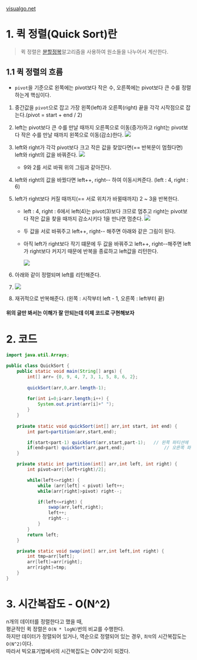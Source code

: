 [visualgo.net](https://visualgo.net/en/sorting)

# 1. 퀵 정렬(Quick Sort)란
> 퀵 정렬은 [분할정복](https://github.com/hyunbenny/study/blob/main/%EC%95%8C%EA%B3%A0%EB%A6%AC%EC%A6%98/5.%EB%B6%84%ED%95%A0%EC%A0%95%EB%B3%B5.md)알고리즘을 사용하여 원소들을 나누어서 계산한다. 

## 1.1 퀵 정렬의 흐름
* `pivot`을 기준으로 왼쪽에는 pivot보다 작은 수, 오른쪽에는 pivot보다 큰 수를 정렬하는게 핵심이다.
1. 중간값을 `pivot`으로 잡고 가장 왼쪽(left)과 오른쪽(right) 끝을 각각 시작점으로 잡는다.(pivot = start + end / 2)
2. left는 pivot보다 큰 수를 만날 때까지 오른쪽으로 이동(증가)하고 right는 pivot보다 작은 수를 만날 때까지 왼쪽으로 이동(감소)한다.
![](https://file.notion.so/f/s/4681161e-aeb4-4682-b0be-1dc7f7a97b77/Untitled.png?id=eb046d3e-002f-436c-9259-ffb2017cf528&table=block&spaceId=f9c12af7-5300-478f-8a5e-82006832e053&expirationTimestamp=1689220800000&signature=Bg5gBbY5ewrtbfh0BEKMwwwYmva9TQZpSKQv9stiP9s&downloadName=Untitled.png)
3. left와 right가 각각 pivot보다 크고 작은 값을 찾았다면(== 반복문이 멈췄다면) left와 right의 값을 바꿔준다.
![](https://file.notion.so/f/s/fcfe5806-0190-4422-b77b-b5e0fb0a292a/Untitled.png?id=18ac3b29-abb0-4fae-a6e8-e92872721184&table=block&spaceId=f9c12af7-5300-478f-8a5e-82006832e053&expirationTimestamp=1689220800000&signature=fl-9DrvZ40m9Pm8m0-lKnSLi5NG3REy-QMNIAbCe1No&downloadName=Untitled.png)
   - 9와 2를 서로 바꿔 위의 그림과 같아진다.
4. left와 right의 값을 바꿨다면 left++, right-- 하여 이동시켜준다. (left : 4, right : 6)
5. left가 right보다 커질 때까지(== 서로 위치가 바뀔때까지) 2 ~ 3을 반복한다.
   -  left : 4, right : 6에서 left(4)는 pivot(3)보다 크므로 멈추고 right는 pivot보다 작은 값을 찾을 때까지 감소시키다 1을 만나면 멈춘다.
  ![](https://file.notion.so/f/s/ac691508-6656-4e2f-9e5a-416a39bef097/Untitled.png?id=4f27ae3d-2048-4563-9009-a796be35a801&table=block&spaceId=f9c12af7-5300-478f-8a5e-82006832e053&expirationTimestamp=1689220800000&signature=3jdGVfQHAJ8B1O5H7eHgqq0Vm2Ds2TqXsePBydwNavk&downloadName=Untitled.png)
   - 두 값을 서로 바꿔주고 left++, right-- 해주면 아래와 같은 그림이 된다.
   - 아직 left가 right보다 작기 떄문에 두 값을 바꿔주고 left++, right--해주면 left가 right보다 커지기 때문에 반복을 종료하고 left값을 리턴한다.
     
     ![](https://file.notion.so/f/s/6b9ac54b-ef47-4035-aed0-3d75191ef328/Untitled.png?id=b8b6407e-50e3-4309-9fdf-5f8b33cb18d5&table=block&spaceId=f9c12af7-5300-478f-8a5e-82006832e053&expirationTimestamp=1689220800000&signature=yO1r_3Kf2pXLMYRUbLt-s06uZZjzMsRbWKP_Rh8sSYs&downloadName=Untitled.png)
        
6. 아래와 같이 정렬되며 left를 리턴해준다.
7. ![](https://file.notion.so/f/s/ba422474-f3cc-4d01-87b1-41d9b5cf9af1/Untitled.png?id=5c9dcff3-59cd-45f9-8cee-d856eb83c17c&table=block&spaceId=f9c12af7-5300-478f-8a5e-82006832e053&expirationTimestamp=1689220800000&signature=8lx0pDrjCbg1RGGdnb-Qhr0FNZOn2yvhOV5smopMys4&downloadName=Untitled.png)
7. 재귀적으로 반복해준다. (왼쪽 : 시작부터 left - 1, 오른쪽 : left부터 끝)  

#### 위의 글만 봐서는 이해가 잘 안되는데 이제 코드로 구현해보자
# 2. 코드
```java
import java.util.Arrays;

public class QuickSort {
    public static void main(String[] args) {
        int[] arr= {0, 9, 4, 7, 3, 1, 5, 8, 6, 2};
        
        quickSort(arr,0,arr.length-1);
        
        for(int i=0;i<arr.length;i++) {
            System.out.print(arr[i]+" ");
        }
    }
    
    private static void quickSort(int[] arr,int start, int end) {
        int part=partition(arr,start,end);

        if(start<part-1) quickSort(arr,start,part-1);   // 왼쪽 파티션에 정렬할 값이 있으면 재귀
        if(end>part) quickSort(arr,part,end);               // 오른쪽 파티션에 정렬할 값이 있으면 재귀
    }

    private static int partition(int[] arr,int left, int right) {
        int pivot=arr[(left+right)/2];

        while(left<=right) {
            while (arr[left] < pivot) left++;
            while(arr[right]>pivot) right--;

            if(left<=right) {
                swap(arr,left,right);
                left++;
                right--;
            }
        }
        return left;
    }

    private static void swap(int[] arr,int left,int right) {
        int tmp=arr[left];
        arr[left]=arr[right];
        arr[right]=tmp;
    }
}
```

# 3. 시간복잡도 - O(N^2)
n개의 데이터를 정렬한다고 했을 때, <br/>
평균적인 퀵 정렬은 `O(N * logN)`번의 비교를 수행한다.<br/>
하지만 데이터가 정렬되어 있거나, 역순으로 정렬되어 있는 경우, `최악`의 시간복잡도는 `O(N^2)`이다. <br/>
따라서 빅오표기법에서의 시간복잡도는 O(N^2)이 되겠다.


